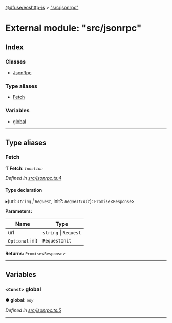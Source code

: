 [@dfuse/eoshttp-js](../README.md) > ["src/jsonrpc"](../modules/_src_jsonrpc_.md)

# External module: "src/jsonrpc"

## Index

### Classes

* [JsonRpc](../classes/_src_jsonrpc_.jsonrpc.md)

### Type aliases

* [Fetch](_src_jsonrpc_.md#fetch)

### Variables

* [global](_src_jsonrpc_.md#global)

---

## Type aliases

<a id="fetch"></a>

###  Fetch

**Ƭ Fetch**: *`function`*

*Defined in [src/jsonrpc.ts:4](https://github.com/EOS-Nation/dfuse-eoshttp-js/blob/a06392d/src/jsonrpc.ts#L4)*

#### Type declaration
▸(url: *`string` \| `Request`*, init?: *`RequestInit`*): `Promise`<`Response`>

**Parameters:**

| Name | Type |
| ------ | ------ |
| url | `string` \| `Request` |
| `Optional` init | `RequestInit` |

**Returns:** `Promise`<`Response`>

___

## Variables

<a id="global"></a>

### `<Const>` global

**● global**: *`any`*

*Defined in [src/jsonrpc.ts:5](https://github.com/EOS-Nation/dfuse-eoshttp-js/blob/a06392d/src/jsonrpc.ts#L5)*

___

